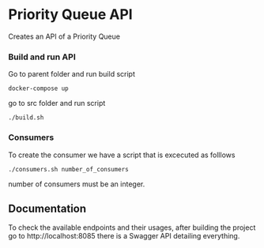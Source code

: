 # Priority Queue API
Creates an API of a Priority Queue

### Build and run API
Go to parent folder and run build script 
```
docker-compose up
```
go to src folder and run script
```
./build.sh
```
### Consumers
To create the consumer we have a script that is excecuted as folllows
```
./consumers.sh number_of_consumers 
```
number of consumers must be an integer.

## Documentation

To check the available endpoints and their usages, after building the project go to http://localhost:8085 there is a Swagger API detailing everything. 
